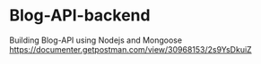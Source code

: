 # Blog-API-backend
Building Blog-API using Nodejs and Mongoose 
https://documenter.getpostman.com/view/30968153/2s9YsDkuiZ
